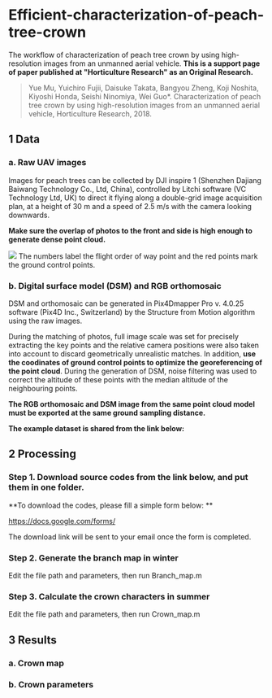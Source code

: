 # Efficient-characterization-of-peach-tree-crown
The workflow of characterization of peach tree crown by using high-resolution images from an unmanned aerial vehicle. 
**This is a support page of paper published at "Horticulture Research" as an Original Research.**
> Yue Mu, Yuichiro Fujii, Daisuke Takata, Bangyou Zheng, Koji Noshita, Kiyoshi Honda, Seishi Ninomiya, Wei Guo*. Characterization of peach tree crown by using high-resolution images from an unmanned aerial vehicle, Horticulture Research, 2018.

## 1 Data
### a. Raw UAV images
Images for peach trees can be collected by DJI inspire 1 (Shenzhen Dajiang Baiwang Technology Co., Ltd, China), controlled by Litchi software (VC Technology Ltd, UK) to direct it flying along a double-grid image acquisition plan, at a height of 30 m and a speed of 2.5 m/s with the camera looking downwards.

**Make sure the overlap of photos to the front and side is high enough to generate dense point cloud.**

![](https://github.com/UTokyo-FieldPhenomics-Lab/Efficient-characterization-of-peach-tree-crown-/blob/master/figure/FIG21.jpg) 
The numbers label the flight order of way point and the red points mark the ground control points.

### b. Digital surface model (DSM) and RGB orthomosaic
DSM and orthomosaic can be generated in Pix4Dmapper Pro v. 4.0.25 software (Pix4D Inc., Switzerland) by the Structure from Motion algorithm using the raw images. 

During the matching of photos, full image scale was set for precisely extracting the key points and the relative camera positions were also taken into account to discard geometrically unrealistic matches. In addition, **use the coodinates of ground control points to optimize the georeferencing of the point cloud**. During the generation of DSM, noise filtering was used to correct the altitude of these points with the median altitude of the neighbouring points. 

**The RGB orthomosaic and DSM image from the same point cloud model must be exported at the same ground sampling distance.**

**The example dataset is shared from the link below:**

## 2 Processing 
### Step 1. Download source codes from the link below, and put them in one folder.

**To download the codes, please fill a simple form below: **

https://docs.google.com/forms/

The download link will be sent to your email once the form is completed.

### Step 2. Generate the branch map in winter
Edit the file path and parameters, then run Branch_map.m

### Step 3. Calculate the crown characters in summer
Edit the file path and parameters, then run Crown_map.m

## 3 Results
### a. Crown map
### b. Crown parameters

